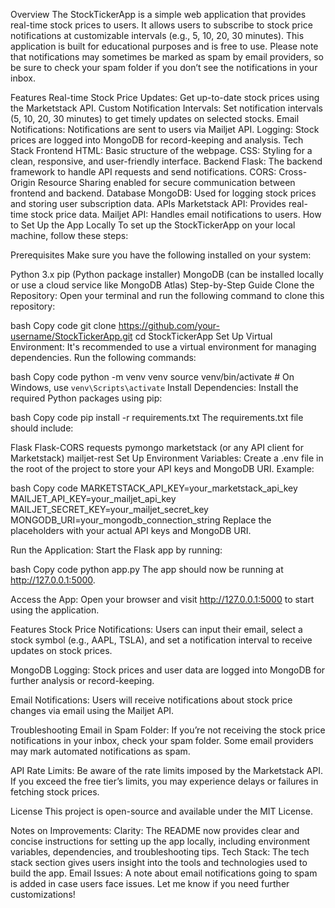 Overview
The StockTickerApp is a simple web application that provides real-time stock prices to users. It allows users to subscribe to stock price notifications at customizable intervals (e.g., 5, 10, 20, 30 minutes). This application is built for educational purposes and is free to use. Please note that notifications may sometimes be marked as spam by email providers, so be sure to check your spam folder if you don’t see the notifications in your inbox.

Features
Real-time Stock Price Updates: Get up-to-date stock prices using the Marketstack API.
Custom Notification Intervals: Set notification intervals (5, 10, 20, 30 minutes) to get timely updates on selected stocks.
Email Notifications: Notifications are sent to users via Mailjet API.
Logging: Stock prices are logged into MongoDB for record-keeping and analysis.
Tech Stack
Frontend
HTML: Basic structure of the webpage.
CSS: Styling for a clean, responsive, and user-friendly interface.
Backend
Flask: The backend framework to handle API requests and send notifications.
CORS: Cross-Origin Resource Sharing enabled for secure communication between frontend and backend.
Database
MongoDB: Used for logging stock prices and storing user subscription data.
APIs
Marketstack API: Provides real-time stock price data.
Mailjet API: Handles email notifications to users.
How to Set Up the App Locally
To set up the StockTickerApp on your local machine, follow these steps:

Prerequisites
Make sure you have the following installed on your system:

Python 3.x
pip (Python package installer)
MongoDB (can be installed locally or use a cloud service like MongoDB Atlas)
Step-by-Step Guide
Clone the Repository: Open your terminal and run the following command to clone this repository:

bash
Copy code
git clone https://github.com/your-username/StockTickerApp.git
cd StockTickerApp
Set Up Virtual Environment: It's recommended to use a virtual environment for managing dependencies. Run the following commands:

bash
Copy code
python -m venv venv
source venv/bin/activate  # On Windows, use `venv\Scripts\activate`
Install Dependencies: Install the required Python packages using pip:

bash
Copy code
pip install -r requirements.txt
The requirements.txt file should include:

Flask
Flask-CORS
requests
pymongo
marketstack (or any API client for Marketstack)
mailjet-rest
Set Up Environment Variables: Create a .env file in the root of the project to store your API keys and MongoDB URI. Example:

bash
Copy code
MARKETSTACK_API_KEY=your_marketstack_api_key
MAILJET_API_KEY=your_mailjet_api_key
MAILJET_SECRET_KEY=your_mailjet_secret_key
MONGODB_URI=your_mongodb_connection_string
Replace the placeholders with your actual API keys and MongoDB URI.

Run the Application: Start the Flask app by running:

bash
Copy code
python app.py
The app should now be running at http://127.0.0.1:5000.

Access the App: Open your browser and visit http://127.0.0.1:5000 to start using the application.

Features
Stock Price Notifications: Users can input their email, select a stock symbol (e.g., AAPL, TSLA), and set a notification interval to receive updates on stock prices.

MongoDB Logging: Stock prices and user data are logged into MongoDB for further analysis or record-keeping.

Email Notifications: Users will receive notifications about stock price changes via email using the Mailjet API.

Troubleshooting
Email in Spam Folder: If you’re not receiving the stock price notifications in your inbox, check your spam folder. Some email providers may mark automated notifications as spam.

API Rate Limits: Be aware of the rate limits imposed by the Marketstack API. If you exceed the free tier’s limits, you may experience delays or failures in fetching stock prices.

License
This project is open-source and available under the MIT License.

Notes on Improvements:
Clarity: The README now provides clear and concise instructions for setting up the app locally, including environment variables, dependencies, and troubleshooting tips.
Tech Stack: The tech stack section gives users insight into the tools and technologies used to build the app.
Email Issues: A note about email notifications going to spam is added in case users face issues.
Let me know if you need further customizations!







